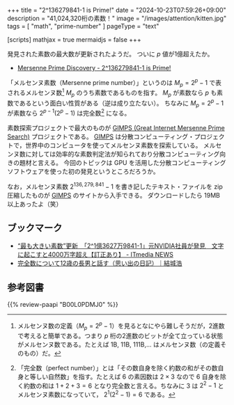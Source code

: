 +++
title = "2^136279841-1 is Prime!"
date =  "2024-10-23T07:59:26+09:00"
description = "41,024,320桁の素数！"
image = "/images/attention/kitten.jpg"
tags = [ "math", "prime-number" ]
pageType = "text"

[scripts]
  mathjax = true
  mermaidjs = false
+++

発見された素数の最大数が更新されたようだ。
ついに $p$ 値が1億超えたか。

- [Mersenne Prime Discovery - 2^136279841-1 is Prime!](//www.mersenne.org/primes/?press=M136279841)

「メルセンヌ素数（Mersenne prime number）」というのは $M_p = 2^p-1$ で表されるメルセンヌ数[^mn1] $M_p$ のうち素数であるものを指す。
$M_p$ が素数なら $p$ も素数であるという面白い性質がある（逆は成り立たない）。
ちなみに $M_p = 2^p-1$ が素数なら $2^{p-1}(2^p-1)$ は完全数[^pn] になる。

[^mn1]: メルセンヌ数の定義（$M_p = 2^p-1$）を見るとなにやら難しそうだが，2進数で考えると簡単である。つまり $p$ 桁の2進数のビットが全て立っている状態がメルセンヌ数である。たとえば 1B, 11B, 111B,... はメルセンヌ数（の定義そのもの）だ。
[^pn]: 「完全数（perfect number）」とは「その数自身を除く約数の和がその数自身と等しい自然数」を指す。たとえば $6$ の素因数は $2\times3$ なので $6$ 自身を除く約数の和は $1+2+3=6$ となり完全数と言える。ちなみに $3$ は $2^2-1$ とメルセンヌ素数になっていて， $2^1(2^2-1)=6$ である。

素数探索プロジェクトで最大のものが [GIMPS (Great Internet Mersenne Prime Search)](https://www.mersenne.org/) プロジェクトである。
[GIMPS] は分散コンピューティング・プロジェクトで，世界中のコンピュータを使ってメルセンヌ素数を探索している。
メルセンヌ数に対しては効率的な素数判定法が知られており分散コンピューティング向きの題材と言える。
今回のトピックは GPU を活用した分散コンピューティングソフトウェアを使った初の発見というところだろうか。

なお，メルセンヌ素数 $2^{136,279,841}-1$ を書き記したテキスト・ファイルを zip 圧縮したものが [GIMPS] のサイトから入手できる。
ダウンロードしたら 19MB 以上あったよ（笑）

## ブックマーク

- [“最も大きい素数”更新　「2^1億3627万9841-1」元NVIDIA社員が発見　文字に起こすと4000万字超え【訂正あり】 - ITmedia NEWS](https://www.itmedia.co.jp/news/articles/2410/22/news186.html)
- [完全数について12歳の長男と話す（思い出の日記）｜結城浩](https://mm.hyuki.net/n/nb17107856e67)

[GIMPS]: https://www.mersenne.org/ "Great Internet Mersenne Prime Search - PrimeNet"

## 参考図書

{{% review-paapi "B00L0PDMJ0" %}} <!-- 数学ガールの秘密ノート／整数で遊ぼう -->
